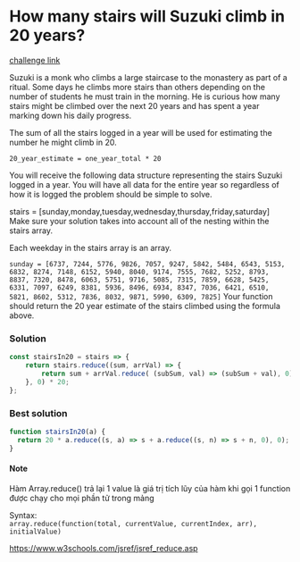 How many stairs will Suzuki climb in 20 years?
===

[challenge link](https://www.codewars.com/kata/56fc55cd1f5a93d68a001d4e)

Suzuki is a monk who climbs a large staircase to the monastery as part of a ritual. Some days he climbs more stairs than others depending on the number of students he must train in the morning. He is curious how many stairs might be climbed over the next 20 years and has spent a year marking down his daily progress.

The sum of all the stairs logged in a year will be used for estimating the number he might climb in 20.

`20_year_estimate = one_year_total * 20`

You will receive the following data structure representing the stairs Suzuki logged in a year. You will have all data for the entire year so regardless of how it is logged the problem should be simple to solve.

stairs = [sunday,monday,tuesday,wednesday,thursday,friday,saturday]
Make sure your solution takes into account all of the nesting within the stairs array.

Each weekday in the stairs array is an array.

`sunday = [6737, 7244, 5776, 9826, 7057, 9247, 5842, 5484, 6543, 5153, 6832, 8274, 7148, 6152, 5940, 8040, 9174, 7555, 7682, 5252, 8793, 8837, 7320, 8478, 6063, 5751, 9716, 5085, 7315, 7859, 6628, 5425, 6331, 7097, 6249, 8381, 5936, 8496, 6934, 8347, 7036, 6421, 6510, 5821, 8602, 5312, 7836, 8032, 9871, 5990, 6309, 7825]`
Your function should return the 20 year estimate of the stairs climbed using the formula above.



### Solution
```javascript
const stairsIn20 = stairs => {
    return stairs.reduce((sum, arrVal) => {
        return sum + arrVal.reduce( (subSum, val) => (subSum + val), 0);
    }, 0) * 20;
};
```

### Best solution
```javascript
function stairsIn20(a) {
  return 20 * a.reduce((s, a) => s + a.reduce((s, n) => s + n, 0), 0);
}
```

#### Note
Hàm Array.reduce() trả lại 1 value là giá trị tích lũy của hàm khi gọi 1 function được chạy cho mọi phần tử trong mảng

Syntax:  
`array.reduce(function(total, currentValue, currentIndex, arr), initialValue)`

https://www.w3schools.com/jsref/jsref_reduce.asp